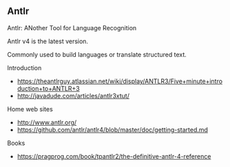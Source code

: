 ## Antlr

Antlr: ANother Tool for Language Recognition

Antlr v4 is the latest version.

Commonly used to build languages or translate structured text.

Introduction

- https://theantlrguy.atlassian.net/wiki/display/ANTLR3/Five+minute+introduction+to+ANTLR+3
- http://javadude.com/articles/antlr3xtut/

Home web sites

- http://www.antlr.org/
- https://github.com/antlr/antlr4/blob/master/doc/getting-started.md

Books

- https://pragprog.com/book/tpantlr2/the-definitive-antlr-4-reference

